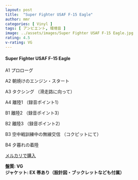 ```yaml
---
layout: post
title:  "Super Fighter USAF F-15 Eagle"
author: mmr
categories: [ Vinyl ]
tags: [ アンビエント, 環境音 ]
image: ../assets/images/Super Fighter USAF F-15 Eagle.jpg
rating: 4.5
v-rating: VG
---
```


#### Super Fighter USAF F-15 Eagle

A1  プロローグ

A2  朝焼けのエンジン・スタート

A3  タクシング （滑走路に向って）

A4  離陸1 （録音ポイント1）

B1  離陸2 （録音ポイント3）

B2  離陸3 （録音ポイント2）

B3  空中戦訓練中の無線交信 （コクピットにて）

B4  夕暮れの着陸


[メルカリで購入](https://jp.mercari.com/item/m59353657032)


<div class="mt-4 mb-4 d-flex align-items-center">
<strong class="mr-1">盤質: VG</strong>
</div>
<div class="mt-4 mb-4 d-flex align-items-center">
<strong class="mr-1">ジャケット: EX 帯あり（設計図・ブックレットなども付属）</strong>
</div>